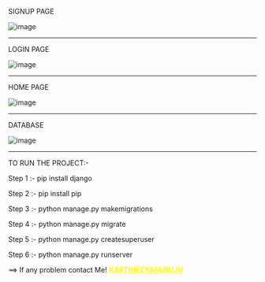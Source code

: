 SIGNUP PAGE

![image](https://github.com/karthikeyaguruju/Login-and-Register/assets/109730373/09db4565-37ba-47ca-8155-b03d4df6d454)

<hr>
LOGIN PAGE

![image](https://github.com/karthikeyaguruju/Login-and-Register/assets/109730373/905c717a-c7d3-438a-a5ee-e7b60c47a1e0)
<hr>
HOME PAGE

![image](https://github.com/karthikeyaguruju/Login-and-Register/assets/109730373/a88cf7a4-0488-48e0-887d-5af207c90c67)
<hr>
DATABASE 

![image](https://github.com/karthikeyaguruju/Login-and-Register/assets/109730373/881adef5-0856-4016-90ec-24eb1ed8c973)
<hr>

TO RUN THE PROJECT:-

Step 1 :- pip install django 

Step 2 :- pip install pip

Step 3 :- python manage.py makemigrations

Step 4 :- python manage.py migrate

Step 5 :- python manage.py createsuperuser

Step 6 :- python manage.py runserver

==> If any problem contact Me! 
<a href="https://karthikeya16.netlify.app" style="color:yellow"><b>KARTHIKEYAGURUJU</b></a>
